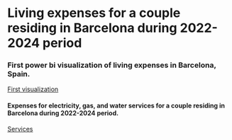 # Living expenses for a couple residing in Barcelona during 2022-2024 period

### First power bi visualization of living expenses in Barcelona, Spain.

[First visualization](expenses_dashboard.pdf)

#### Expenses for electricity, gas, and water services for a couple residing in Barcelona during 2022-2024 period.
[Services](services_dashboard.jpg)
